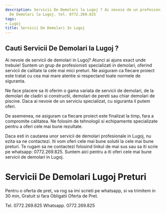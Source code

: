 ```yaml
---
description: Servicii De Demolari la Lugoj ? Ai nevoie de un profesionist in Servicii
  De Demolari la Lugoj. tel. 0772.269.825
tags:
- Lugoj
title: Servicii De Demolari In Lugoj
---
```



## Cauti Servicii De Demolari la Lugoj ?

Ai nevoie de servicii de demolari in Lugoj? Atunci ai ajuns exact unde trebuie! Suntem un grup de profesionisti specializati in demolari, oferind servicii de calitate la cele mai mici preturi. Ne asiguram ca fiecare proiect este tratat cu cea mai mare atentie si respectand toate normele de siguranta.

Ne face placere sa iti oferim o gama variata de servicii de demolari, de la demolari de cladiri si constructii, demolari de pereti sau chiar demolari de piscine. Daca ai nevoie de un serviciu specializat, cu siguranta il putem oferi.

De asemenea, ne asiguram ca fiecare proiect este finalizat la timp, fara a compromite calitatea. Ne folosim de tehnologii si echipamente specializate pentru a oferi cele mai bune rezultate.

Daca esti in cautarea unor servicii de demolari profesionale in Lugoj, nu ezita sa ne contactezi. Iti vom oferi cele mai bune solutii la cele mai bune preturi. Te rugam sa ne contactezi folosind linkul de mai sus sau sa iti scrie pe whatsapp: 0772.269.825. Suntem aici pentru a iti oferi cele mai bune servicii de demolari in Lugoj.

# Servicii De Demolari Lugoj Preturi
Pentru o oferta de pret, va rog sa imi scrieti pe whatsapp, si va trimitem in 30 min, Gratuit si fara Obligatii Oferta de Pret.

Tel. 0772.269.825
Whatsapp. 0772.269.825